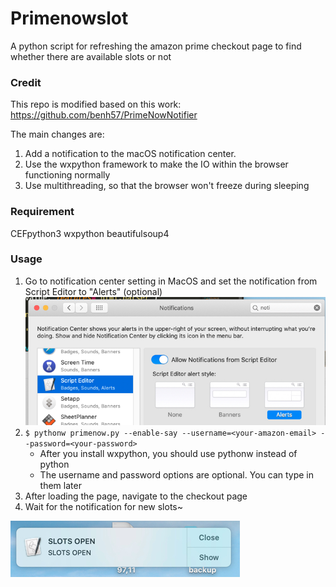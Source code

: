 # Primenowslot
A python script for refreshing the amazon prime checkout page to find whether there are available slots or not

### Credit
This repo is modified based on this work:
https://github.com/benh57/PrimeNowNotifier

The main changes are:
1. Add a notification to the macOS notification center. 
2. Use the wxpython framework to make the IO within the browser functioning normally
3. Use multithreading, so that the browser won't freeze during sleeping

### Requirement
CEFpython3
wxpython
beautifulsoup4

### Usage
 1. Go to notification center setting in MacOS and set the notification from Script Editor to "Alerts" (optional)
 ![Image of Notification Setting](https://github.com/ruochiz/Primenowslot/blob/master/figs/fig2.png)
 2. ```$ pythonw primenow.py --enable-say --username=<your-amazon-email> --password=<your-password>```
    - After you install wxpython, you should use pythonw instead of python
    - The username and password options are optional. You can type in them later
 3. After loading the page, navigate to the checkout page
 4. Wait for the notification for new slots~
 
 ![Image of Notification](https://github.com/ruochiz/Primenowslot/blob/master/figs/fig1.png)
